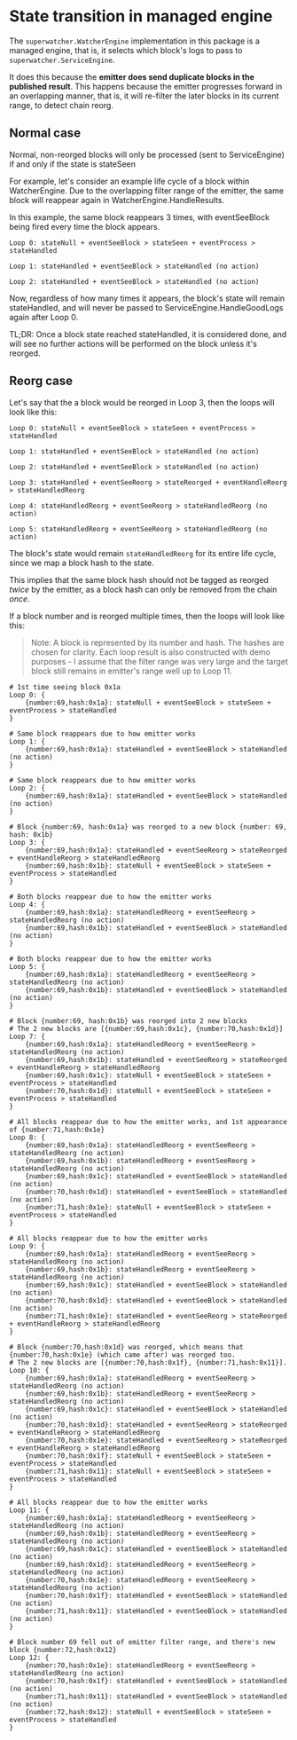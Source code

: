 # State transition in managed engine

The `superwatcher.WatcherEngine` implementation in this package is a managed engine,
that is, it selects which block's logs to pass to `superwatcher.ServiceEngine`.

It does this because the **emitter does send duplicate blocks in the published result**.
This happens because the emitter progresses forward in an overlapping manner, that is,
it will re-filter the later blocks in its current range, to detect chain reorg.

## Normal case

Normal, non-reorged blocks will only be processed (sent to ServiceEngine)
if and only if the state is stateSeen

For example, let's consider an example life cycle of a block within WatcherEngine.
Due to the overlapping filter range of the emitter, the same block will reappear
again in WatcherEngine.HandleResults.

In this example, the same block reappears 3 times, with eventSeeBlock being fired
every time the block appears.

```
Loop 0: stateNull + eventSeeBlock > stateSeen + eventProcess > stateHandled

Loop 1: stateHandled + eventSeeBlock > stateHandled (no action)

Loop 2: stateHandled + eventSeeBlock > stateHandled (no action)
```

Now, regardless of how many times it appears, the block's state will remain stateHandled,
and will never be passed to ServiceEngine.HandleGoodLogs again after Loop 0.

TL;DR: Once a block state reached stateHandled, it is considered done, and will see
no further actions will be performed on the block unless it's reorged.

## Reorg case

Let's say that the a block would be reorged in Loop 3, then the loops will look like this:

```
Loop 0: stateNull + eventSeeBlock > stateSeen + eventProcess > stateHandled

Loop 1: stateHandled + eventSeeBlock > stateHandled (no action)

Loop 2: stateHandled + eventSeeBlock > stateHandled (no action)

Loop 3: stateHandled + eventSeeReorg > stateReorged + eventHandleReorg > stateHandledReorg

Loop 4: stateHandledReorg + eventSeeReorg > stateHandledReorg (no action)

Loop 5: stateHandledReorg + eventSeeReorg > stateHandledReorg (no action)
```

The block's state would remain `stateHandledReorg` for its entire life cycle,
since we map a block hash to the state.

This implies that the same block hash should not be tagged as reorged _twice_ by the emitter,
as a block hash can only be removed from the chain _once_.

If a block number and is reorged multiple times, then the loops will look like this:

> Note: A block is represented by its number and hash. The hashes are chosen for clarity.
> Each loop result is also constructed with demo purposes - I assume that the filter range was very large
> and the target block still remains in emitter's range well up to Loop 11.

```
# 1st time seeing block 0x1a
Loop 0: {
    {number:69,hash:0x1a}: stateNull + eventSeeBlock > stateSeen + eventProcess > stateHandled
}

# Same block reappears due to how emitter works
Loop 1: {
    {number:69,hash:0x1a}: stateHandled + eventSeeBlock > stateHandled (no action)
}

# Same block reappears due to how emitter works
Loop 2: {
    {number:69,hash:0x1a}: stateHandled + eventSeeBlock > stateHandled (no action)
}

# Block {number:69, hash:0x1a} was reorged to a new block {number: 69, hash: 0x1b}
Loop 3: {
    {number:69,hash:0x1a}: stateHandled + eventSeeReorg > stateReorged + eventHandleReorg > stateHandledReorg
    {number:69,hash:0x1b}: stateNull + eventSeeBlock > stateSeen + eventProcess > stateHandled
}

# Both blocks reappear due to how the emitter works
Loop 4: {
    {number:69,hash:0x1a}: stateHandledReorg + eventSeeReorg > stateHandledReorg (no action)
    {number:69,hash:0x1b}: stateHandled + eventSeeBlock > stateHandled           (no action)
}

# Both blocks reappear due to how the emitter works
Loop 5: {
    {number:69,hash:0x1a}: stateHandledReorg + eventSeeReorg > stateHandledReorg (no action)
    {number:69,hash:0x1b}: stateHandled + eventSeeBlock > stateHandled           (no action)
}

# Block {number:69, hash:0x1b} was reorged into 2 new blocks
# The 2 new blocks are [{number:69,hash:0x1c}, {number:70,hash:0x1d}]
Loop 7: {
    {number:69,hash:0x1a}: stateHandledReorg + eventSeeReorg > stateHandledReorg (no action)
    {number:69,hash:0x1b}: stateHandled + eventSeeReorg > stateReorged + eventHandleReorg > stateHandledReorg
    {number:69,hash:0x1c}: stateNull + eventSeeBlock > stateSeen + eventProcess > stateHandled
    {number:70,hash:0x1d}: stateNull + eventSeeBlock > stateSeen + eventProcess > stateHandled
}

# All blocks reappear due to how the emitter works, and 1st appearance of {number:71,hash:0x1e}
Loop 8: {
    {number:69,hash:0x1a}: stateHandledReorg + eventSeeReorg > stateHandledReorg (no action)
    {number:69,hash:0x1b}: stateHandledReorg + eventSeeReorg > stateHandledReorg (no action)
    {number:69,hash:0x1c}: stateHandled + eventSeeBlock > stateHandled           (no action)
    {number:70,hash:0x1d}: stateHandled + eventSeeBlock > stateHandled           (no action)
    {number:71,hash:0x1e}: stateNull + eventSeeBlock > stateSeen + eventProcess > stateHandled
}

# All blocks reappear due to how the emitter works
Loop 9: {
    {number:69,hash:0x1a}: stateHandledReorg + eventSeeReorg > stateHandledReorg (no action)
    {number:69,hash:0x1b}: stateHandledReorg + eventSeeReorg > stateHandledReorg (no action)
    {number:69,hash:0x1c}: stateHandled + eventSeeBlock > stateHandled           (no action)
    {number:70,hash:0x1d}: stateHandled + eventSeeBlock > stateHandled           (no action)
    {number:71,hash:0x1e}: stateHandled + eventSeeReorg > stateReorged + eventHandleReorg > stateHandledReorg
}

# Block {number:70,hash:0x1d} was reorged, which means that {number:70,hash:0x1e} (which came after) was reorged too.
# The 2 new blocks are [{number:70,hash:0x1f}, {number:71,hash:0x11}].
Loop 10: {
    {number:69,hash:0x1a}: stateHandledReorg + eventSeeReorg > stateHandledReorg (no action)
    {number:69,hash:0x1b}: stateHandledReorg + eventSeeReorg > stateHandledReorg (no action)
    {number:69,hash:0x1c}: stateHandled + eventSeeBlock > stateHandled           (no action)
    {number:70,hash:0x1d}: stateHandled + eventSeeReorg > stateReorged + eventHandleReorg > stateHandledReorg
    {number:70,hash:0x1e}: stateHandled + eventSeeReorg > stateReorged + eventHandleReorg > stateHandledReorg
    {number:70,hash:0x1f}: stateNull + eventSeeBlock > stateSeen + eventProcess > stateHandled
    {number:71,hash:0x11}: stateNull + eventSeeBlock > stateSeen + eventProcess > stateHandled
}

# All blocks reappear due to how the emitter works
Loop 11: {
    {number:69,hash:0x1a}: stateHandledReorg + eventSeeReorg > stateHandledReorg (no action)
    {number:69,hash:0x1b}: stateHandledReorg + eventSeeReorg > stateHandledReorg (no action)
    {number:69,hash:0x1c}: stateHandled + eventSeeBlock > stateHandled           (no action)
    {number:69,hash:0x1d}: stateHandledReorg + eventSeeReorg > stateHandledReorg (no action)
    {number:70,hash:0x1e}: stateHandledReorg + eventSeeReorg > stateHandledReorg (no action)
    {number:70,hash:0x1f}: stateHandled + eventSeeBlock > stateHandled           (no action)
    {number:71,hash:0x11}: stateHandled + eventSeeBlock > stateHandled           (no action)
}

# Block number 69 fell out of emitter filter range, and there's new block {number:72,hash:0x12}
Loop 12: {
    {number:70,hash:0x1e}: stateHandledReorg + eventSeeReorg > stateHandledReorg (no action)
    {number:70,hash:0x1f}: stateHandled + eventSeeBlock > stateHandled           (no action)
    {number:71,hash:0x11}: stateHandled + eventSeeBlock > stateHandled           (no action)
    {number:72,hash:0x12}: stateNull + eventSeeBlock > stateSeen + eventProcess > stateHandled
}
```

